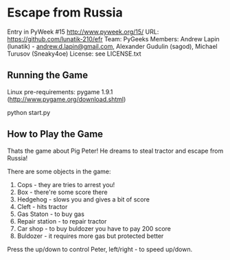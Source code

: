 Escape from Russia
===============

Entry in PyWeek #15  <http://www.pyweek.org/15/>
URL: https://github.com/lunatik-210/efr
Team: PyGeeks
Members: Andrew Lapin (lunatik) - andrew.d.lapin@gmail.com, Alexander Gudulin (sagod), Michael Turusov (Sneaky4oe)
License: see LICENSE.txt


Running the Game
----------------

Linux pre-requirements: pygame 1.9.1 (http://www.pygame.org/download.shtml)

python start.py


How to Play the Game
--------------------

Thats the game about Pig Peter! He dreams to steal tractor
and escape from Russia! 

There are some objects in the game:
1. Cops - they are tries to arrest you!
2. Box - there're some score there
3. Hedgehog - slows you and gives a bit of score
4. Cleft - hits tractor
5. Gas Staton - to buy gas
6. Repair station - to repair tractor
7. Car shop - to buy buldozer you have to pay 200 score
8. Buldozer - it requires more gas but protected better

Press the up/down to control Peter, left/right - to speed up/down.

